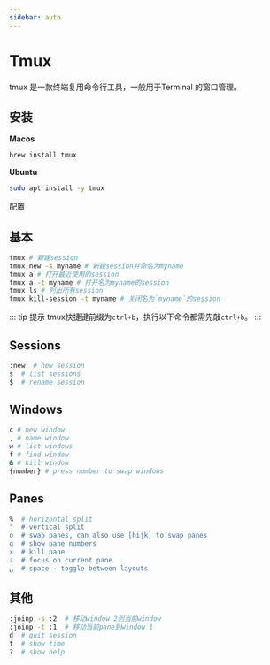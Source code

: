 ```yaml
---
sidebar: auto
---
```


# Tmux 

tmux 是一款终端复用命令行工具，一般用于Terminal 的窗口管理。

## 安装

**Macos**

```bash
brew install tmux
```

**Ubuntu**

```bash
sudo apt install -y tmux
```

[配置](https://github.com/gpakosz/.tmux)

## 基本

```bash
tmux # 新建session
tmux new -s myname # 新建session并命名为myname
tmux a # 打开最近使用的session
tmux a -t myname # 打开名为myname的session
tmux ls # 列出所有session
tmux kill-session -t myname # 关闭名为`myname`的session
```

::: tip 提示
tmux快捷键前缀为`ctrl+b`，执行以下命令都需先敲`ctrl+b`。
:::

## Sessions

```bash
:new  # new session
s  # list sessions
$  # rename session
```

## Windows

```bash
c # new window
, # name window
w # list windows
f # find window
& # kill window
{number} # press number to swap windows
```

## Panes

```bash
%  # horizontal split
"  # vertical split
o  # swap panes, can also use [hijk] to swap panes
q  # show pane numbers
x  # kill pane
z  # focus on current pane
⍽  # space - toggle between layouts
```

## 其他

```bash
:joinp -s :2  # 移动window 2到当前window
:joinp -t :1  # 移动当前pane到window 1
d  # quit session
t  # show time
?  # show help
```
